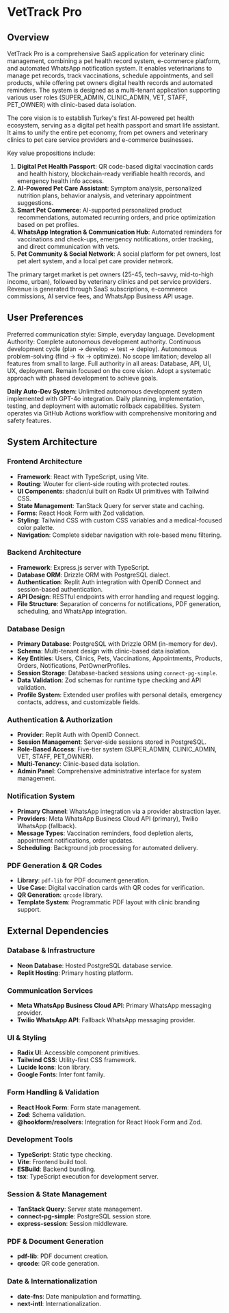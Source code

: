# VetTrack Pro

## Overview

VetTrack Pro is a comprehensive SaaS application for veterinary clinic management, combining a pet health record system, e-commerce platform, and automated WhatsApp notification system. It enables veterinarians to manage pet records, track vaccinations, schedule appointments, and sell products, while offering pet owners digital health records and automated reminders. The system is designed as a multi-tenant application supporting various user roles (SUPER_ADMIN, CLINIC_ADMIN, VET, STAFF, PET_OWNER) with clinic-based data isolation.

The core vision is to establish Turkey's first AI-powered pet health ecosystem, serving as a digital pet health passport and smart life assistant. It aims to unify the entire pet economy, from pet owners and veterinary clinics to pet care service providers and e-commerce businesses.

Key value propositions include:
1.  **Digital Pet Health Passport**: QR code-based digital vaccination cards and health history, blockchain-ready verifiable health records, and emergency health info access.
2.  **AI-Powered Pet Care Assistant**: Symptom analysis, personalized nutrition plans, behavior analysis, and veterinary appointment suggestions.
3.  **Smart Pet Commerce**: AI-supported personalized product recommendations, automated recurring orders, and price optimization based on pet profiles.
4.  **WhatsApp Integration & Communication Hub**: Automated reminders for vaccinations and check-ups, emergency notifications, order tracking, and direct communication with vets.
5.  **Pet Community & Social Network**: A social platform for pet owners, lost pet alert system, and a local pet care provider network.

The primary target market is pet owners (25-45, tech-savvy, mid-to-high income, urban), followed by veterinary clinics and pet service providers. Revenue is generated through SaaS subscriptions, e-commerce commissions, AI service fees, and WhatsApp Business API usage.

## User Preferences

Preferred communication style: Simple, everyday language.
Development Authority: Complete autonomous development authority. Continuous development cycle (plan -> develop -> test -> deploy). Autonomous problem-solving (find -> fix -> optimize). No scope limitation; develop all features from small to large. Full authority in all areas: Database, API, UI, UX, deployment. Remain focused on the core vision. Adopt a systematic approach with phased development to achieve goals.

**Daily Auto-Dev System**: Unlimited autonomous development system implemented with GPT-4o integration. Daily planning, implementation, testing, and deployment with automatic rollback capabilities. System operates via GitHub Actions workflow with comprehensive monitoring and safety features.

## System Architecture

### Frontend Architecture
-   **Framework**: React with TypeScript, using Vite.
-   **Routing**: Wouter for client-side routing with protected routes.
-   **UI Components**: shadcn/ui built on Radix UI primitives with Tailwind CSS.
-   **State Management**: TanStack Query for server state and caching.
-   **Forms**: React Hook Form with Zod validation.
-   **Styling**: Tailwind CSS with custom CSS variables and a medical-focused color palette.
-   **Navigation**: Complete sidebar navigation with role-based menu filtering.

### Backend Architecture
-   **Framework**: Express.js server with TypeScript.
-   **Database ORM**: Drizzle ORM with PostgreSQL dialect.
-   **Authentication**: Replit Auth integration with OpenID Connect and session-based authentication.
-   **API Design**: RESTful endpoints with error handling and request logging.
-   **File Structure**: Separation of concerns for notifications, PDF generation, scheduling, and WhatsApp integration.

### Database Design
-   **Primary Database**: PostgreSQL with Drizzle ORM (in-memory for dev).
-   **Schema**: Multi-tenant design with clinic-based data isolation.
-   **Key Entities**: Users, Clinics, Pets, Vaccinations, Appointments, Products, Orders, Notifications, PetOwnerProfiles.
-   **Session Storage**: Database-backed sessions using `connect-pg-simple`.
-   **Data Validation**: Zod schemas for runtime type checking and API validation.
-   **Profile System**: Extended user profiles with personal details, emergency contacts, address, and customizable fields.

### Authentication & Authorization
-   **Provider**: Replit Auth with OpenID Connect.
-   **Session Management**: Server-side sessions stored in PostgreSQL.
-   **Role-Based Access**: Five-tier system (SUPER_ADMIN, CLINIC_ADMIN, VET, STAFF, PET_OWNER).
-   **Multi-Tenancy**: Clinic-based data isolation.
-   **Admin Panel**: Comprehensive administrative interface for system management.

### Notification System
-   **Primary Channel**: WhatsApp integration via a provider abstraction layer.
-   **Providers**: Meta WhatsApp Business Cloud API (primary), Twilio WhatsApp (fallback).
-   **Message Types**: Vaccination reminders, food depletion alerts, appointment notifications, order updates.
-   **Scheduling**: Background job processing for automated delivery.

### PDF Generation & QR Codes
-   **Library**: `pdf-lib` for PDF document generation.
-   **Use Case**: Digital vaccination cards with QR codes for verification.
-   **QR Generation**: `qrcode` library.
-   **Template System**: Programmatic PDF layout with clinic branding support.

## External Dependencies

### Database & Infrastructure
-   **Neon Database**: Hosted PostgreSQL database service.
-   **Replit Hosting**: Primary hosting platform.

### Communication Services
-   **Meta WhatsApp Business Cloud API**: Primary WhatsApp messaging provider.
-   **Twilio WhatsApp API**: Fallback WhatsApp messaging provider.

### UI & Styling
-   **Radix UI**: Accessible component primitives.
-   **Tailwind CSS**: Utility-first CSS framework.
-   **Lucide Icons**: Icon library.
-   **Google Fonts**: Inter font family.

### Form Handling & Validation
-   **React Hook Form**: Form state management.
-   **Zod**: Schema validation.
-   **@hookform/resolvers**: Integration for React Hook Form and Zod.

### Development Tools
-   **TypeScript**: Static type checking.
-   **Vite**: Frontend build tool.
-   **ESBuild**: Backend bundling.
-   **tsx**: TypeScript execution for development server.

### Session & State Management
-   **TanStack Query**: Server state management.
-   **connect-pg-simple**: PostgreSQL session store.
-   **express-session**: Session middleware.

### PDF & Document Generation
-   **pdf-lib**: PDF document creation.
-   **qrcode**: QR code generation.

### Date & Internationalization
-   **date-fns**: Date manipulation and formatting.
-   **next-intl**: Internationalization.